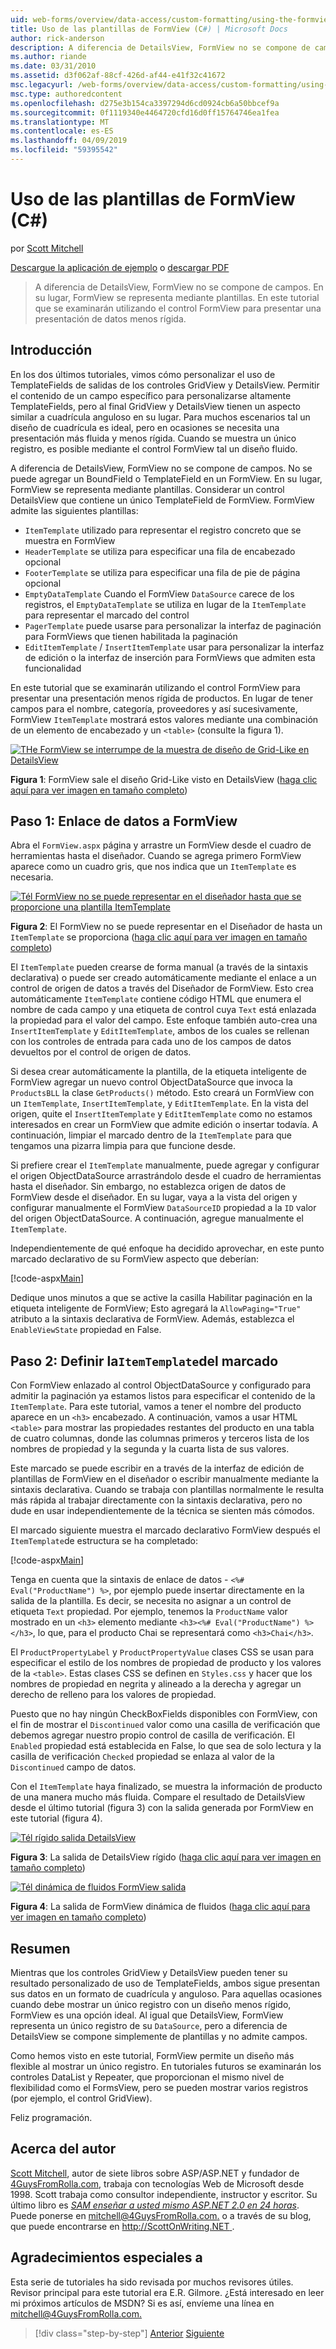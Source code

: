 ```yaml
---
uid: web-forms/overview/data-access/custom-formatting/using-the-formview-s-templates-cs
title: Uso de las plantillas de FormView (C#) | Microsoft Docs
author: rick-anderson
description: A diferencia de DetailsView, FormView no se compone de campos. En su lugar, FormView se representa mediante plantillas. En este tutorial examinaremos utilizando la F...
ms.author: riande
ms.date: 03/31/2010
ms.assetid: d3f062af-88cf-426d-af44-e41f32c41672
msc.legacyurl: /web-forms/overview/data-access/custom-formatting/using-the-formview-s-templates-cs
msc.type: authoredcontent
ms.openlocfilehash: d275e3b154ca3397294d6cd0924cb6a50bbcef9a
ms.sourcegitcommit: 0f1119340e4464720cfd16d0ff15764746ea1fea
ms.translationtype: MT
ms.contentlocale: es-ES
ms.lasthandoff: 04/09/2019
ms.locfileid: "59395542"
---
```

# <a name="using-the-formviews-templates-c"></a>Uso de las plantillas de FormView (C#)

por [Scott Mitchell](https://twitter.com/ScottOnWriting)

[Descargue la aplicación de ejemplo](http://download.microsoft.com/download/9/6/9/969e5c94-dfb6-4e47-9570-d6d9e704c3c1/ASPNET_Data_Tutorial_14_CS.exe) o [descargar PDF](using-the-formview-s-templates-cs/_static/datatutorial14cs1.pdf)

> A diferencia de DetailsView, FormView no se compone de campos. En su lugar, FormView se representa mediante plantillas. En este tutorial que se examinarán utilizando el control FormView para presentar una presentación de datos menos rígida.


## <a name="introduction"></a>Introducción

En los dos últimos tutoriales, vimos cómo personalizar el uso de TemplateFields de salidas de los controles GridView y DetailsView. Permitir el contenido de un campo específico para personalizarse altamente TemplateFields, pero al final GridView y DetailsView tienen un aspecto similar a cuadrícula anguloso en su lugar. Para muchos escenarios tal un diseño de cuadrícula es ideal, pero en ocasiones se necesita una presentación más fluida y menos rígida. Cuando se muestra un único registro, es posible mediante el control FormView tal un diseño fluido.

A diferencia de DetailsView, FormView no se compone de campos. No se puede agregar un BoundField o TemplateField en un FormView. En su lugar, FormView se representa mediante plantillas. Considerar un control DetailsView que contiene un único TemplateField de FormView. FormView admite las siguientes plantillas:

- `ItemTemplate` utilizado para representar el registro concreto que se muestra en FormView
- `HeaderTemplate` se utiliza para especificar una fila de encabezado opcional
- `FooterTemplate` se utiliza para especificar una fila de pie de página opcional
- `EmptyDataTemplate` Cuando el FormView `DataSource` carece de los registros, el `EmptyDataTemplate` se utiliza en lugar de la `ItemTemplate` para representar el marcado del control
- `PagerTemplate` puede usarse para personalizar la interfaz de paginación para FormViews que tienen habilitada la paginación
- `EditItemTemplate` / `InsertItemTemplate` usar para personalizar la interfaz de edición o la interfaz de inserción para FormViews que admiten esta funcionalidad

En este tutorial que se examinarán utilizando el control FormView para presentar una presentación menos rígida de productos. En lugar de tener campos para el nombre, categoría, proveedores y así sucesivamente, FormView `ItemTemplate` mostrará estos valores mediante una combinación de un elemento de encabezado y un `<table>` (consulte la figura 1).


[![THe FormView se interrumpe de la muestra de diseño de Grid-Like en DetailsView](using-the-formview-s-templates-cs/_static/image2.png)](using-the-formview-s-templates-cs/_static/image1.png)

**Figura 1**: FormView sale el diseño Grid-Like visto en DetailsView ([haga clic aquí para ver imagen en tamaño completo](using-the-formview-s-templates-cs/_static/image3.png))


## <a name="step-1-binding-the-data-to-the-formview"></a>Paso 1: Enlace de datos a FormView

Abra el `FormView.aspx` página y arrastre un FormView desde el cuadro de herramientas hasta el diseñador. Cuando se agrega primero FormView aparece como un cuadro gris, que nos indica que un `ItemTemplate` es necesaria.


[![Tél FormView no se puede representar en el diseñador hasta que se proporcione una plantilla ItemTemplate](using-the-formview-s-templates-cs/_static/image5.png)](using-the-formview-s-templates-cs/_static/image4.png)

**Figura 2**: El FormView no se puede representar en el Diseñador de hasta un `ItemTemplate` se proporciona ([haga clic aquí para ver imagen en tamaño completo](using-the-formview-s-templates-cs/_static/image6.png))


El `ItemTemplate` pueden crearse de forma manual (a través de la sintaxis declarativa) o puede ser creado automáticamente mediante el enlace a un control de origen de datos a través del Diseñador de FormView. Esto crea automáticamente `ItemTemplate` contiene código HTML que enumera el nombre de cada campo y una etiqueta de control cuya `Text` está enlazada la propiedad para el valor del campo. Este enfoque también auto-crea una `InsertItemTemplate` y `EditItemTemplate`, ambos de los cuales se rellenan con los controles de entrada para cada uno de los campos de datos devueltos por el control de origen de datos.

Si desea crear automáticamente la plantilla, de la etiqueta inteligente de FormView agregar un nuevo control ObjectDataSource que invoca la `ProductsBLL` la clase `GetProducts()` método. Esto creará un FormView con un `ItemTemplate`, `InsertItemTemplate`, y `EditItemTemplate`. En la vista del origen, quite el `InsertItemTemplate` y `EditItemTemplate` como no estamos interesados en crear un FormView que admite edición o insertar todavía. A continuación, limpiar el marcado dentro de la `ItemTemplate` para que tengamos una pizarra limpia para que funcione desde.

Si prefiere crear el `ItemTemplate` manualmente, puede agregar y configurar el origen ObjectDataSource arrastrándolo desde el cuadro de herramientas hasta el diseñador. Sin embargo, no establezca origen de datos de FormView desde el diseñador. En su lugar, vaya a la vista del origen y configurar manualmente el FormView `DataSourceID` propiedad a la `ID` valor del origen ObjectDataSource. A continuación, agregue manualmente el `ItemTemplate`.

Independientemente de qué enfoque ha decidido aprovechar, en este punto marcado declarativo de su FormView aspecto que deberían:


[!code-aspx[Main](using-the-formview-s-templates-cs/samples/sample1.aspx)]

Dedique unos minutos a que se active la casilla Habilitar paginación en la etiqueta inteligente de FormView; Esto agregará la `AllowPaging="True"` atributo a la sintaxis declarativa de FormView. Además, establezca el `EnableViewState` propiedad en False.

## <a name="step-2-defining-theitemtemplates-markup"></a>Paso 2: Definir la`ItemTemplate`del marcado

Con FormView enlazado al control ObjectDataSource y configurado para admitir la paginación ya estamos listos para especificar el contenido de la `ItemTemplate`. Para este tutorial, vamos a tener el nombre del producto aparece en un `<h3>` encabezado. A continuación, vamos a usar HTML `<table>` para mostrar las propiedades restantes del producto en una tabla de cuatro columnas, donde las columnas primeros y terceros lista de los nombres de propiedad y la segunda y la cuarta lista de sus valores.

Este marcado se puede escribir en a través de la interfaz de edición de plantillas de FormView en el diseñador o escribir manualmente mediante la sintaxis declarativa. Cuando se trabaja con plantillas normalmente le resulta más rápida al trabajar directamente con la sintaxis declarativa, pero no dude en usar independientemente de la técnica se sienten más cómodos.

El marcado siguiente muestra el marcado declarativo FormView después el `ItemTemplate`de estructura se ha completado:


[!code-aspx[Main](using-the-formview-s-templates-cs/samples/sample2.aspx)]

Tenga en cuenta que la sintaxis de enlace de datos - `<%# Eval("ProductName") %>`, por ejemplo puede insertar directamente en la salida de la plantilla. Es decir, se necesita no asignar a un control de etiqueta `Text` propiedad. Por ejemplo, tenemos la `ProductName` valor mostrado en un `<h3>` elemento mediante `<h3><%# Eval("ProductName") %></h3>`, lo que, para el producto Chai se representará como `<h3>Chai</h3>`.

El `ProductPropertyLabel` y `ProductPropertyValue` clases CSS se usan para especificar el estilo de los nombres de propiedad de producto y los valores de la `<table>`. Estas clases CSS se definen en `Styles.css` y hacer que los nombres de propiedad en negrita y alineado a la derecha y agregar un derecho de relleno para los valores de propiedad.

Puesto que no hay ningún CheckBoxFields disponibles con FormView, con el fin de mostrar el `Discontinued` valor como una casilla de verificación que debemos agregar nuestro propio control de casilla de verificación. El `Enabled` propiedad está establecida en False, lo que sea de solo lectura y la casilla de verificación `Checked` propiedad se enlaza al valor de la `Discontinued` campo de datos.

Con el `ItemTemplate` haya finalizado, se muestra la información de producto de una manera mucho más fluida. Compare el resultado de DetailsView desde el último tutorial (figura 3) con la salida generada por FormView en este tutorial (figura 4).


[![Tél rígido salida DetailsView](using-the-formview-s-templates-cs/_static/image8.png)](using-the-formview-s-templates-cs/_static/image7.png)

**Figura 3**: La salida de DetailsView rígido ([haga clic aquí para ver imagen en tamaño completo](using-the-formview-s-templates-cs/_static/image9.png))


[![Tél dinámica de fluidos FormView salida](using-the-formview-s-templates-cs/_static/image11.png)](using-the-formview-s-templates-cs/_static/image10.png)

**Figura 4**: La salida de FormView dinámica de fluidos ([haga clic aquí para ver imagen en tamaño completo](using-the-formview-s-templates-cs/_static/image12.png))


## <a name="summary"></a>Resumen

Mientras que los controles GridView y DetailsView pueden tener su resultado personalizado de uso de TemplateFields, ambos sigue presentan sus datos en un formato de cuadrícula y anguloso. Para aquellas ocasiones cuando debe mostrar un único registro con un diseño menos rígido, FormView es una opción ideal. Al igual que DetailsView, FormView representa un único registro de su `DataSource`, pero a diferencia de DetailsView se compone simplemente de plantillas y no admite campos.

Como hemos visto en este tutorial, FormView permite un diseño más flexible al mostrar un único registro. En tutoriales futuros se examinarán los controles DataList y Repeater, que proporcionan el mismo nivel de flexibilidad como el FormsView, pero se pueden mostrar varios registros (por ejemplo, el control GridView).

Feliz programación.

## <a name="about-the-author"></a>Acerca del autor

[Scott Mitchell](http://www.4guysfromrolla.com/ScottMitchell.shtml), autor de siete libros sobre ASP/ASP.NET y fundador de [4GuysFromRolla.com](http://www.4guysfromrolla.com), trabaja con tecnologías Web de Microsoft desde 1998. Scott trabaja como consultor independiente, instructor y escritor. Su último libro es [*SAM enseñar a usted mismo ASP.NET 2.0 en 24 horas*](https://www.amazon.com/exec/obidos/ASIN/0672327384/4guysfromrollaco). Puede ponerse en [ mitchell@4GuysFromRolla.com.](mailto:mitchell@4GuysFromRolla.com) o a través de su blog, que puede encontrarse en [ http://ScottOnWriting.NET ](http://ScottOnWriting.NET).

## <a name="special-thanks-to"></a>Agradecimientos especiales a

Esta serie de tutoriales ha sido revisada por muchos revisores útiles. Revisor principal para este tutorial era E.R. Gilmore. ¿Está interesado en leer mi próximos artículos de MSDN? Si es así, envíeme una línea en [ mitchell@4GuysFromRolla.com.](mailto:mitchell@4GuysFromRolla.com)

> [!div class="step-by-step"]
> [Anterior](using-templatefields-in-the-detailsview-control-cs.md)
> [Siguiente](displaying-summary-information-in-the-gridview-s-footer-cs.md)

